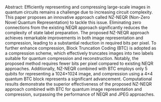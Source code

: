 Abstract:
Efficiently representing and compressing large-scale images in quantum circuits remains a challenge due to increasing circuit complexity. This paper proposes an innovative approach called NZ-NEQR (Non-Zero Novel Quantum Representation) to tackle this issue. Eliminating zero connections from the existing NEQR approach significantly reduces the complexity of state label preparation. The proposed NZ-NEQR approach achieves remarkable improvements in both image representation and compression, leading to a substantial reduction in required bits per pixel. To further enhance compression, Block Truncation Coding (BTC) is adopted as a compression scheme, which effectively truncates images into two labels suitable for quantum compression and reconstruction. Notably, the proposed method requires fewer bits per pixel compared to existing NEQR approaches. Additionally, NZ-NEQR combined with BTC employs only 5 qubits for representing a 1024×1024 image, and compression using a 4×4 quantum BTC block represents a significant advancement. Computational results demonstrate the superior effectiveness of the proposed NZ-NEQR approach combined with BTC for quantum image representation and compression, surpassing the performance of NEQR and JPEG approaches.
